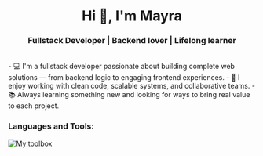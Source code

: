 <h1 align="center">Hi 👋, I'm Mayra</h1>
<h3 align="center">Fullstack Developer | Backend lover | Lifelong learner</h3>

<br>
<div align="left">- 💻 I'm a fullstack developer passionate about building complete web solutions — from backend logic to engaging frontend experiences.  
- 🚀 I enjoy working with clean code, scalable systems, and collaborative teams.  
- 📚 Always learning something new and looking for ways to bring real value to each project.</div>


<h3 align="left">Languages and Tools:</h3>

[![My toolbox](https://skillicons.dev/icons?i=react,js,nodejs,express,mysql,postgres,docker,aws,html,css,git)](https://skillicons.dev)

<!--
- 🔭 I’m currently working on ...
- 🌱 I’m currently learning ...
- 👯 I’m looking to collaborate on ...
- 🤔 I’m looking for help with ...
- 💬 Ask me about ...
- 📫 How to reach me: ...
- 😄 Pronouns: ...
- ⚡ Fun fact: ...
-->
